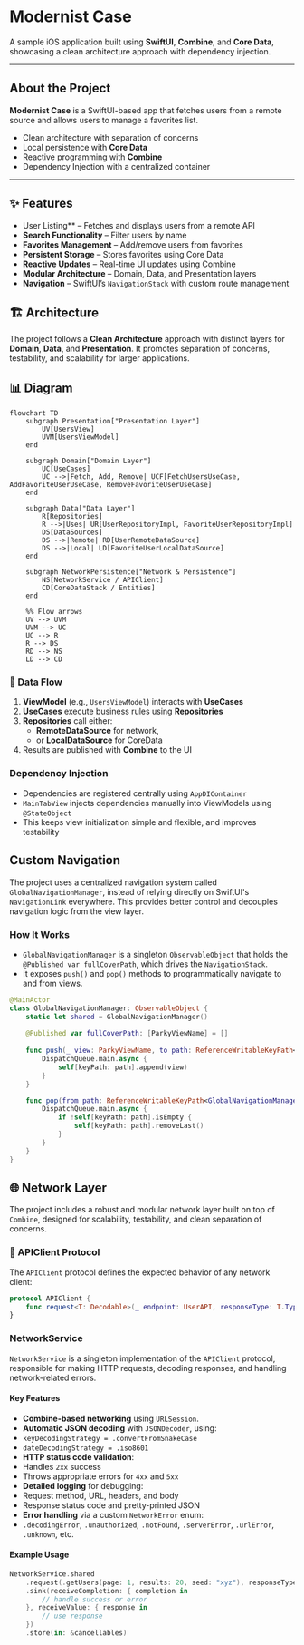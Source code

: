 # Modernist Case

A sample iOS application built using **SwiftUI**, **Combine**, and **Core Data**, showcasing a clean architecture approach with dependency injection.

---

##  About the Project

**Modernist Case** is a SwiftUI-based app that fetches users from a remote source and allows users to manage a favorites list.

- Clean architecture with separation of concerns
- Local persistence with **Core Data**
- Reactive programming with **Combine**
- Dependency Injection with a centralized container

---

## ✨ Features

-  User Listing** – Fetches and displays users from a remote API  
-  **Search Functionality** – Filter users by name  
-  **Favorites Management** – Add/remove users from favorites  
-  **Persistent Storage** – Stores favorites using Core Data  
-  **Reactive Updates** – Real-time UI updates using Combine  
-  **Modular Architecture** – Domain, Data, and Presentation layers  
-  **Navigation** – SwiftUI’s `NavigationStack` with custom route management

## 🏗 Architecture

The project follows a **Clean Architecture** approach with distinct layers for **Domain**, **Data**, and **Presentation**. It promotes separation of concerns, testability, and scalability for larger applications.

## 📊 Diagram

```mermaid
flowchart TD
    subgraph Presentation["Presentation Layer"]
        UV[UsersView]
        UVM[UsersViewModel]
    end

    subgraph Domain["Domain Layer"]
        UC[UseCases]
        UC -->|Fetch, Add, Remove| UCF[FetchUsersUseCase, AddFavoriteUserUseCase, RemoveFavoriteUserUseCase]
    end

    subgraph Data["Data Layer"]
        R[Repositories]
        R -->|Uses| UR[UserRepositoryImpl, FavoriteUserRepositoryImpl]
        DS[DataSources]
        DS -->|Remote| RD[UserRemoteDataSource]
        DS -->|Local| LD[FavoriteUserLocalDataSource]
    end

    subgraph NetworkPersistence["Network & Persistence"]
        NS[NetworkService / APIClient]
        CD[CoreDataStack / Entities]
    end

    %% Flow arrows
    UV --> UVM
    UVM --> UC
    UC --> R
    R --> DS
    RD --> NS
    LD --> CD
```

### 🔄 Data Flow

1. **ViewModel** (e.g., `UsersViewModel`) interacts with **UseCases**
2. **UseCases** execute business rules using **Repositories**
3. **Repositories** call either:
   - **RemoteDataSource** for network,
   - or **LocalDataSource** for CoreData
4. Results are published with **Combine** to the UI

###  Dependency Injection

- Dependencies are registered centrally using `AppDIContainer`
- `MainTabView` injects dependencies manually into ViewModels using `@StateObject`
- This keeps view initialization simple and flexible, and improves testability

##  Custom Navigation

The project uses a centralized navigation system called `GlobalNavigationManager`, instead of relying directly on SwiftUI's `NavigationLink` everywhere. This provides better control and decouples navigation logic from the view layer.

### How It Works

- `GlobalNavigationManager` is a singleton `ObservableObject` that holds the `@Published var fullCoverPath`, which drives the `NavigationStack`.
- It exposes `push()` and `pop()` methods to programmatically navigate to and from views.

```swift
@MainActor
class GlobalNavigationManager: ObservableObject {
    static let shared = GlobalNavigationManager()
    
    @Published var fullCoverPath: [ParkyViewName] = []
    
    func push(_ view: ParkyViewName, to path: ReferenceWritableKeyPath<GlobalNavigationManager, [ParkyViewName]> = \.fullCoverPath) {
        DispatchQueue.main.async {
            self[keyPath: path].append(view)
        }
    }

    func pop(from path: ReferenceWritableKeyPath<GlobalNavigationManager, [ParkyViewName]> = \.fullCoverPath) {
        DispatchQueue.main.async {
            if !self[keyPath: path].isEmpty {
                self[keyPath: path].removeLast()
            }
        }
    }
}
```

## 🌐 Network Layer

The project includes a robust and modular network layer built on top of `Combine`, designed for scalability, testability, and clean separation of concerns.

### 🔧 APIClient Protocol

The `APIClient` protocol defines the expected behavior of any network client:

```swift
protocol APIClient {
    func request<T: Decodable>(_ endpoint: UserAPI, responseType: T.Type) -> AnyPublisher<T, NetworkError>
}
```

###  NetworkService

`NetworkService` is a singleton implementation of the `APIClient` protocol, responsible for making HTTP requests, decoding responses, and handling network-related errors.

####  Key Features

-  **Combine-based networking** using `URLSession`.
-  **Automatic JSON decoding** with `JSONDecoder`, using:
  - `keyDecodingStrategy = .convertFromSnakeCase`
  - `dateDecodingStrategy = .iso8601`
-  **HTTP status code validation**:
  - Handles `2xx` success
  - Throws appropriate errors for `4xx` and `5xx`
-  **Detailed logging** for debugging:
  - Request method, URL, headers, and body
  - Response status code and pretty-printed JSON
-  **Error handling** via a custom `NetworkError` enum:
  - `.decodingError`, `.unauthorized`, `.notFound`, `.serverError`, `.urlError`, `.unknown`, etc.

####  Example Usage

```swift
NetworkService.shared
    .request(.getUsers(page: 1, results: 20, seed: "xyz"), responseType: UserResponse.self)
    .sink(receiveCompletion: { completion in
        // handle success or error
    }, receiveValue: { response in
        // use response
    })
    .store(in: &cancellables)
```




